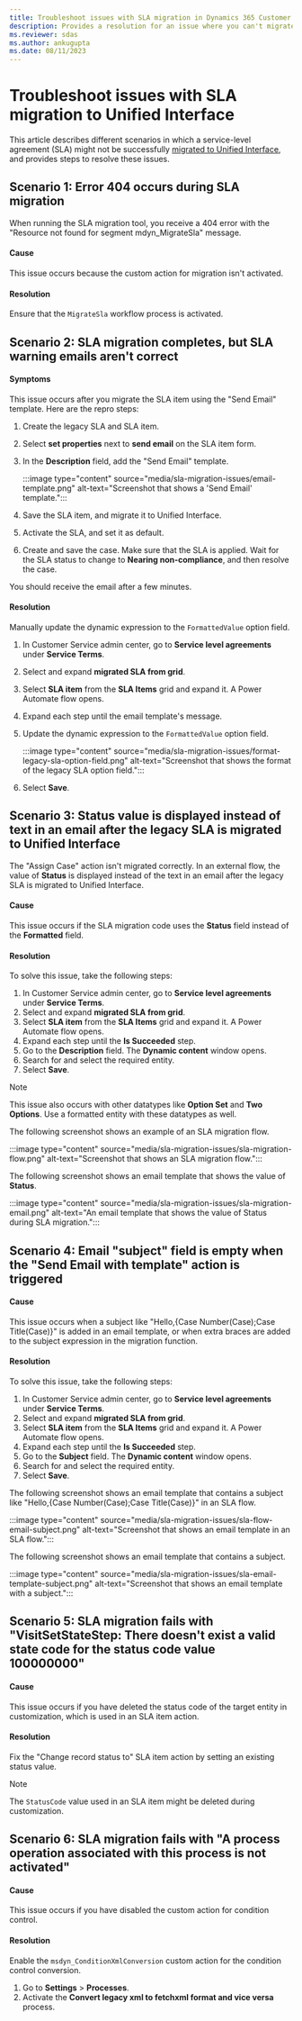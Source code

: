 ```yaml
---
title: Troubleshoot issues with SLA migration in Dynamics 365 Customer Service
description: Provides a resolution for an issue where you can't migrate SLAs to Unified Interface in Microsoft Dynamics 365 Customer Service.
ms.reviewer: sdas
ms.author: ankugupta
ms.date: 08/11/2023
---
```

# Troubleshoot issues with SLA migration to Unified Interface

This article describes different scenarios in which a service-level agreement (SLA) might not be successfully [migrated to Unified Interface](/dynamics365/customer-service/migrate-automatic-record-creation-and-sla-agreements#migrate-automatic-record-creation-rules-and-service-level-agreements), and provides steps to resolve these issues.

## Scenario 1: Error 404 occurs during SLA migration

When running the SLA migration tool, you receive a 404 error with the "Resource not found for segment mdyn_MigrateSla" message.

#### Cause

This issue occurs because the custom action for migration isn't activated.

#### Resolution

Ensure that the `MigrateSla` workflow process is activated.

## Scenario 2: SLA migration completes, but SLA warning emails aren't correct

#### Symptoms

This issue occurs after you migrate the SLA item using the "Send Email" template. Here are the repro steps:

1. Create the legacy SLA and SLA item.
2. Select **set properties** next to **send email** on the SLA item form.
3. In the **Description** field, add the "Send Email" template.

   :::image type="content" source="media/sla-migration-issues/email-template.png" alt-text="Screenshot that shows a 'Send Email' template.":::

4. Save the SLA item, and migrate it to Unified Interface.
5. Activate the SLA, and set it as default.
6. Create and save the case. Make sure that the SLA is applied. Wait for the SLA status to change to **Nearing non-compliance**, and then resolve the case.

You should receive the email after a few minutes.

#### Resolution

Manually update the dynamic expression to the `FormattedValue` option field.

1. In Customer Service admin center, go to **Service level agreements** under **Service Terms**.
2. Select and expand **migrated SLA from grid**.
3. Select **SLA item** from the **SLA Items** grid and expand it. A Power Automate flow opens.
4. Expand each step until the email template's message.
5. Update the dynamic expression to the `FormattedValue` option field.

   :::image type="content" source="media/sla-migration-issues/format-legacy-sla-option-field.png" alt-text="Screenshot that shows the format of the legacy SLA option field.":::

6. Select **Save**.

## Scenario 3: Status value is displayed instead of text in an email after the legacy SLA is migrated to Unified Interface

The "Assign Case" action isn't migrated correctly. In an external flow, the value of **Status** is displayed instead of the text in an email after the legacy SLA is migrated to Unified Interface.

#### Cause

This issue occurs if the SLA migration code uses the **Status** field instead of the **Formatted** field.

#### Resolution

To solve this issue, take the following steps:

1. In Customer Service admin center, go to **Service level agreements** under **Service Terms**.
2. Select and expand **migrated SLA from grid**.
3. Select **SLA item** from the **SLA Items** grid and expand it. A Power Automate flow opens.
4. Expand each step until the **Is Succeeded** step.
5. Go to the **Description** field. The **Dynamic content** window opens.
6. Search for and select the required entity.
7. Select **Save**.

> [!NOTE]
> This issue also occurs with other datatypes like **Option Set** and **Two Options**. Use a formatted entity with these datatypes as well.

The following screenshot shows an example of an SLA migration flow.

:::image type="content" source="media/sla-migration-issues/sla-migration-flow.png" alt-text="Screenshot that shows an SLA migration flow.":::

The following screenshot shows an email template that shows the value of **Status**.

:::image type="content" source="media/sla-migration-issues/sla-migration-email.png" alt-text="An email template that shows the value of Status during SLA migration.":::

## Scenario 4: Email "subject" field is empty when the "Send Email with template" action is triggered

#### Cause

This issue occurs when a subject like "Hello,{Case Number(Case);Case Title(Case)}" is added in an email template, or when extra braces are added to the subject expression in the migration function.

#### Resolution

To solve this issue, take the following steps:

1. In Customer Service admin center, go to **Service level agreements** under **Service Terms**.
2. Select and expand **migrated SLA from grid**.
3. Select **SLA item** from the **SLA Items** grid and expand it. A Power Automate flow opens.
4. Expand each step until the **Is Succeeded** step.
5. Go to the **Subject** field. The **Dynamic content** window opens.
6. Search for and select the required entity.
7. Select **Save**.

The following screenshot shows an email template that contains a subject like "Hello,{Case Number(Case);Case Title(Case)}" in an SLA flow.

:::image type="content" source="media/sla-migration-issues/sla-flow-email-subject.png" alt-text="Screenshot that shows an email template in an SLA flow.":::

The following screenshot shows an email template that contains a subject.

:::image type="content" source="media/sla-migration-issues/sla-email-template-subject.png" alt-text="Screenshot that shows an email template with a subject.":::

## Scenario 5: SLA migration fails with "VisitSetStateStep: There doesn't exist a valid state code for the status code value 100000000"

#### Cause

This issue occurs if you have deleted the status code of the target entity in customization, which is used in an SLA item action.

#### Resolution

Fix the "Change record status to" SLA item action by setting an existing status value.

> [!NOTE]
> The `StatusCode` value used in an SLA item might be deleted during customization.

## Scenario 6: SLA migration fails with "A process operation associated with this process is not activated"

#### Cause

This issue occurs if you have disabled the custom action for condition control.

#### Resolution

Enable the `msdyn_ConditionXmlConversion` custom action for the condition control conversion.

1. Go to **Settings** > **Processes**.
2. Activate the **Convert legacy xml to fetchxml format and vice versa** process.
